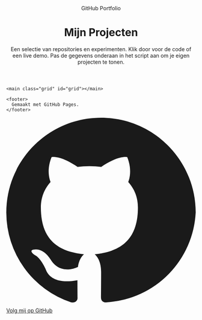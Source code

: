 <html lang="nl">
<head>
  <meta charset="utf-8" />
  <meta name="viewport" content="width=device-width, initial-scale=1" />
  <title>Mijn Projecten • Portfolio</title>
  <meta name="description" content="Showcase van mijn GitHub repositories met screenshots en uitleg." />
  <link rel="preconnect" href="https://fonts.googleapis.com">
  <link rel="preconnect" href="https://fonts.gstatic.com" crossorigin>
  <link href="https://fonts.googleapis.com/css2?family=Inter:wght@400;500;600;700&display=swap" rel="stylesheet">
  <link rel="stylesheet" href="styles.css">
</head>
<body>
  <div class="container">
    <header>
      <div class="titlewrap">
        <span class="tag">GitHub Portfolio</span>
        <h1>Mijn Projecten</h1>
      </div>
      <p class="lead">Een selectie van repositories en experimenten. Klik door voor de code of een live demo. Pas de gegevens onderaan in het script aan om je eigen projecten te tonen.</p>
    </header>

    <main class="grid" id="grid"></main>

    <footer>
      Gemaakt met GitHub Pages.
    </footer>
  </div>

  <div class="ghmark">
    <a href="https://github.com/" target="_blank" rel="noreferrer">
      <svg viewBox="0 0 16 16" xmlns="http://www.w3.org/2000/svg" aria-hidden="true"><path fill="currentColor" d="M8 0C3.58 0 0 3.58 0 8a8 8 0 005.47 7.59c.4.07.55-.17.55-.38 0-.19-.01-.82-.01-1.49-2.01.37-2.53-.49-2.69-.94-.09-.23-.48-.94-.82-1.13-.28-.15-.68-.52-.01-.53.63-.01 1.08.58 1.23.82.72 1.21 1.87.87 2.33.66.07-.52.28-.87.51-1.07-1.78-.2-3.64-.89-3.64-3.95 0-.87.31-1.59.82-2.15-.08-.2-.36-1.01.08-2.1 0 0 .67-.21 2.2.82a7.68 7.68 0 012 0c1.53-1.03 2.2-.82 2.2-.82.44 1.09.16 1.9.08 2.1.51.56.82 1.27.82 2.15 0 3.07-1.87 3.75-3.65 3.95.29.25.54.73.54 1.48 0 1.07-.01 1.93-.01 2.19 0 .21.15.46.55.38A8.01 8.01 0 0016 8c0-4.42-3.58-8-8-8z"/></svg>
      <span>Volg mij op GitHub</span>
    </a>
  </div>

  
  <script>


    // === 2) Optioneel: standaardafbeelding als image ontbreekt ===
    const PLACEHOLDER = "data:image/svg+xml;utf8," + encodeURIComponent(`
      <svg xmlns='http://www.w3.org/2000/svg' viewBox='0 0 1200 675'>
        <defs>
          <linearGradient id='g' x1='0' x2='1'>
            <stop offset='0' stop-color='%237c9cff'/>
            <stop offset='1' stop-color='%239f7cff'/>
          </linearGradient>
        </defs>
        <rect width='1200' height='675' fill='url(#g)'/>
        <g font-family='Inter, Arial' font-size='54' fill='white'>
          <text x='60' y='110' opacity='.9'>Project Screenshot</text>
          <text x='60' y='180' opacity='.8'>Voeg je eigen afbeelding toe</text>
        </g>
      </svg>
    `);

    // === 3) Rendering & filters ===
    const $grid = document.getElementById('grid');
    const $q = document.getElementById('q');
    const $tag = document.getElementById('tag');
    const $reset = document.getElementById('reset');
  
  </script>
  <script src="projects.js"></script>
</body>
</html>
